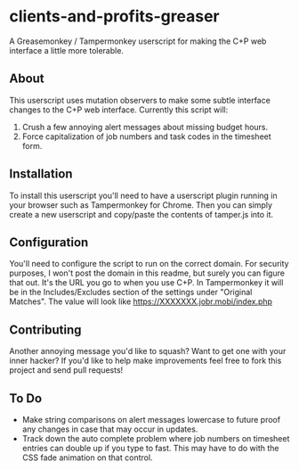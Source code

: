 # clients-and-profits-greaser
A Greasemonkey / Tampermonkey userscript for making the C+P web interface a little more tolerable.

## About
This userscript uses mutation observers to make some subtle interface changes to the C+P web interface.  Currently this script will:

1. Crush a few annoying alert messages about missing budget hours.
2. Force capitalization of job numbers and task codes in the timesheet form.

## Installation
To install this userscript you'll need to have a userscript plugin running in your browser such as Tampermonkey for Chrome. Then you can simply create a new userscript and copy/paste the contents of tamper.js into it.

## Configuration
You'll need to configure the script to run on the correct domain.  For security purposes, I won't post the domain in this readme, but surely you can figure that out.  It's the URL you go to when you use C+P.  In Tampermonkey it will be in the Includes/Excludes section of the settings under "Original Matches".  The value will look like https://XXXXXXX.jobr.mobi/index.php

## Contributing
Another annoying message you'd like to squash? Want to get one with your inner hacker? If you'd like to help make improvements feel free to fork this project and send pull requests!

## To Do
 - Make string comparisons on alert messages lowercase to future proof any changes in case that may occur in updates.
 - Track down the auto complete problem where job numbers on timesheet entries can double up if you type to fast.  This may have to do with the CSS fade animation on that control.
